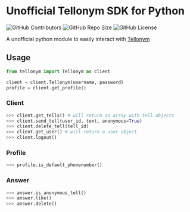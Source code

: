 # Unofficial Tellonym SDK for Python
![GitHub Contributors](https://img.shields.io/github/contributors/logxn/tellonym-python.svg)
![GitHub Repo Size](https://img.shields.io/github/repo-size/logxn/tellonym-python.svg)
![GitHub License](https://img.shields.io/github/license/logxn/tellonym-python.svg)

A unofficial python module to easily interact with [Tellonym](https://tellonym.me)

## Usage
```python
from tellonym import Tellonym as client

client = client.Tellonym(username, password)
profile = client.get_profile()
```

### Client
```python
>>> client.get_tells() # will return an array with tell objects
>>> client.send_tell(user_id, text, anonymous=True)
>>> client.delete_tell(tell_id)
>>> client.get_user() # will return a user object
>>> client.logout()
```

### Profile
```python
>>> profile.is_default_phonenumber()
```

### Answer
```python
>>> answer.is_anonymous_tell()
>>> answer.like()
>>> answer.delete()
```
